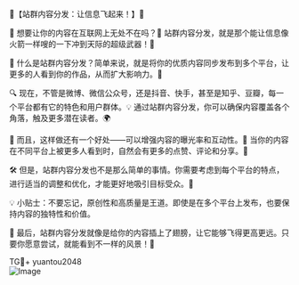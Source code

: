 🚀【站群内容分发：让信息飞起来！】🚀

🎯 想要让你的内容在互联网上无处不在吗？👀 站群内容分发，就是那个能让信息像火箭一样嗖的一下冲到天际的超级武器！🚀

📝 什么是站群内容分发？简单来说，就是将你的优质内容同步发布到多个平台，让更多的人看到你的作品，从而扩大影响力。🌈

🔍 现在，不管是微博、微信公众号，还是抖音、快手，甚至是知乎、豆瓣，每一个平台都有它的特色和用户群体。💡 通过站群内容分发，你可以确保内容覆盖各个角落，触及更多潜在读者。🌍

🤝 而且，这样做还有一个好处——可以增强内容的曝光率和互动性。🌟 当你的内容在不同平台上被更多人看到时，自然会有更多的点赞、评论和分享。👏

🛠️ 但是，站群内容分发也不是那么简单的事情。你需要考虑到每个平台的特点，进行适当的调整和优化，才能更好地吸引目标受众。🧐

💡 小贴士：不要忘记，原创性和高质量是王道。即使是在多个平台上发布，也要保持内容的独特性和价值。

🎉 最后，站群内容分发就像是给你的内容插上了翅膀，让它能够飞得更高更远。只要你愿意尝试，就能看到不一样的风景！🌄

TG💪+ yuantou2048  
![Image](https://github.com/user-attachments/assets/42a5a4a5-fea9-4a1d-8aa0-73e57e430cca)